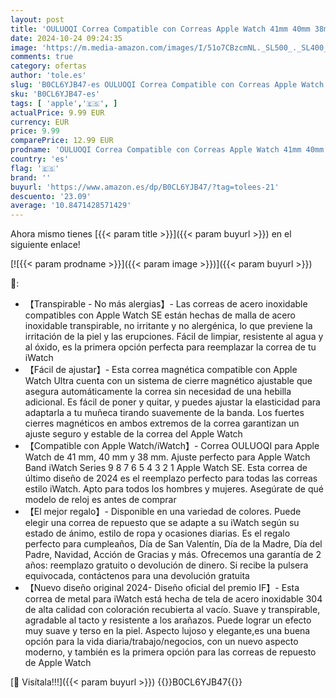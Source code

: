 ```yaml
---
layout: post
title: 'OULUOQI Correa Compatible con Correas Apple Watch 41mm 40mm 38mm 45mm 44mm 42mm 49mm  Bracelet Metalica de reloj Milano de metal de acero inoxidable para iWatch Series SE Ultra 9 8 7 6 5 4 3 2 1'
date: 2024-10-24 09:24:35
image: 'https://m.media-amazon.com/images/I/51o7CBzcmNL._SL500_._SL400_.jpg'
comments: true
category: ofertas
author: 'tole.es'
slug: 'B0CL6YJB47-es OULUOQI Correa Compatible con Correas Apple Watch 41mm...'
sku: 'B0CL6YJB47-es'
tags: [ 'apple','🇪🇸', ]
actualPrice: 9.99 EUR
currency: EUR
price: 9.99
comparePrice: 12.99 EUR
prodname: 'OULUOQI Correa Compatible con Correas Apple Watch 41mm 40mm 38mm 45mm 44mm 42mm 49mm  Bracelet Metalica de reloj Milano de metal de acero inoxidable para iWatch Series SE Ultra 9 8 7 6 5 4 3 2 1'
country: 'es'
flag: '🇪🇸'
brand: ''
buyurl: 'https://www.amazon.es/dp/B0CL6YJB47/?tag=tolees-21'
descuento: '23.09'
average: '10.8471428571429'
---
```


Ahora mismo tienes [{{< param title >}}]({{< param buyurl >}}) en el siguiente enlace!

[![{{< param prodname >}}]({{< param image >}})]({{< param buyurl >}})

🔎:

- 【Transpirable - No más alergias】- Las correas de acero inoxidable compatibles con Apple Watch SE están hechas de malla de acero inoxidable transpirable, no irritante y no alergénica, lo que previene la irritación de la piel y las erupciones. Fácil de limpiar, resistente al agua y al óxido, es la primera opción perfecta para reemplazar la correa de tu iWatch
- 【Fácil de ajustar】- Esta correa magnética compatible con Apple Watch Ultra cuenta con un sistema de cierre magnético ajustable que asegura automáticamente la correa sin necesidad de una hebilla adicional. Es fácil de poner y quitar, y puedes ajustar la elasticidad para adaptarla a tu muñeca tirando suavemente de la banda. Los fuertes cierres magnéticos en ambos extremos de la correa garantizan un ajuste seguro y estable de la correa del Apple Watch
- 【Compatible con Apple Watch/iWatch】- Correa OULUOQI para Apple Watch de 41 mm, 40 mm y 38 mm. Ajuste perfecto para Apple Watch Band iWatch Series 9 8 7 6 5 4 3 2 1 Apple Watch SE. Esta correa de último diseño de 2024 es el reemplazo perfecto para todas las correas estilo iWatch. Apto para todos los hombres y mujeres. Asegúrate de qué modelo de reloj es antes de comprar
- 【El mejor regalo】- Disponible en una variedad de colores. Puede elegir una correa de repuesto que se adapte a su iWatch según su estado de ánimo, estilo de ropa y ocasiones diarias. Es el regalo perfecto para cumpleaños, Día de San Valentín, Día de la Madre, Día del Padre, Navidad, Acción de Gracias y más. Ofrecemos una garantía de 2 años: reemplazo gratuito o devolución de dinero. Si recibe la pulsera equivocada, contáctenos para una devolución gratuita
- 【Nuevo diseño original 2024- Diseño oficial del premio IF】- Esta correa de metal para iWatch está hecha de tela de acero inoxidable 304 de alta calidad con coloración recubierta al vacío. Suave y transpirable, agradable al tacto y resistente a los arañazos. Puede lograr un efecto muy suave y terso en la piel. Aspecto lujoso y elegante,es una buena opción para la vida diaria/trabajo/negocios, con un nuevo aspecto moderno, y también es la primera opción para las correas de repuesto de Apple Watch

[🛒 Visítala!!!]({{< param buyurl >}})
{{<world>}}B0CL6YJB47{{</world>}}
